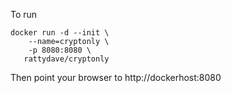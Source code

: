 To run


```
docker run -d --init \
    --name=cryptonly \
    -p 8080:8080 \
   rattydave/cryptonly
```

Then point your browser to http://dockerhost:8080
